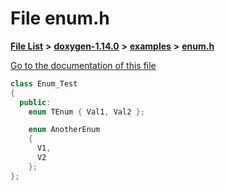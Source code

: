 

# File enum.h

[**File List**](files.md) **>** [**doxygen-1.14.0**](dir_9d5bad020669189c90cda983471be5d0.md) **>** [**examples**](dir_8400fc686cf1eec637c6139505ac43d7.md) **>** [**enum.h**](enum_8h.md)

[Go to the documentation of this file](enum_8h.md)


```C++
class Enum_Test
{
  public:
    enum TEnum { Val1, Val2 };

    enum AnotherEnum 
    { 
      V1, 
      V2  
    };
};



```


